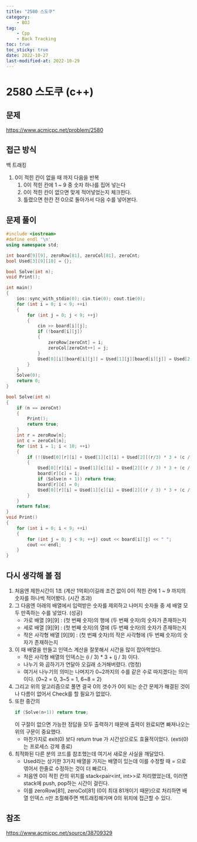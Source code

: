 ```yaml
---
title: "2580 스도쿠"
category:
    - BOJ
tag:
    - Cpp
    - Back Tracking
toc: true
toc_sticky: true
date: 2022-10-27
last-modified-at: 2022-10-29
---
```

# 2580 스도쿠 (c++)

## 문제
https://www.acmicpc.net/problem/2580

## 접근 방식
백 트래킹
1. 0이 적힌 칸이 없을 때 까지 다음을 반복
    1. 0이 적힌 칸에 1 ~ 9 중 숫자 하나를 집어 넣는다
    2. 0이 적힌 칸이 없으면 맞게 적어넣었는지 체크한다.
    3. 틀렸으면 한칸 전 0으로 돌아가서 다음 수를 넣어본다.

## 문제 풀이
```c++
#include <iostream>
#define endl '\n'
using namespace std;

int board[9][9], zeroRow[81], zeroCol[81], zeroCnt;
bool Used[3][9][10] = {};

bool Solve(int n);
void Print();

int main()
{
    ios::sync_with_stdio(0); cin.tie(0); cout.tie(0);
    for (int i = 0; i < 9; ++i)
    {
        for (int j = 0; j < 9; ++j)
        {
            cin >> board[i][j];
            if (!board[i][j])
            {
                zeroRow[zeroCnt] = i;
                zeroCol[zeroCnt++] = j;
            }
            Used[0][i][board[i][j]] = Used[1][j][board[i][j]] = Used[2][(i/3) * 3 + (j / 3)][board[i][j]] = true;
        }
    }
    Solve(0);
    return 0;
}

bool Solve(int n)
{
    if (n == zeroCnt)
    {
        Print();
        return true;
    }
    int r = zeroRow[n];
    int c = zeroCol[n];
    for (int i = 1; i < 10; ++i)
    {
        if (!(Used[0][r][i] + Used[1][c][i] + Used[2][(r/3) * 3 + (c / 3)][i]))
        {
            Used[0][r][i] = Used[1][c][i] = Used[2][(r / 3) * 3 + (c / 3)][i] = true;
            board[r][c] = i;
            if (Solve(n + 1)) return true;
            board[r][c] = 0;
            Used[0][r][i] = Used[1][c][i] = Used[2][(r / 3) * 3 + (c / 3)][i] = false;
        }   
    }
    return false;
}
void Print()
{
    for (int i = 0; i < 9; ++i)
    {
        for (int j = 0; j < 9; ++j) cout << board[i][j] << " ";
        cout << endl;
    }
}
```

## 다시 생각해 볼 점
1. 처음엔 제한시간이 1초 (계산 1억회)이길래 조건 없이 0이 적힌 칸에  1 ~ 9 까지의 숫자를 하나씩 적어봤다. (시간 초과)
2. 그 다음엔 아래의 배열에서 입력받은 숫자를 제외하고 나머지 숫자들 중 세 배열 모두 만족하는 수를 넣었다. (성공)
    * 가로 배열 [9][9] : (첫 번째 숫자)의 행에 (두 번째 숫자)의 숫자가 존재하는지
    * 세로 배열 [9][9] : (첫 번째 숫자)의 열에 (두 번째 숫자)의 숫자가 존재하는지
    * 작은 사각형 배열 [9][9] : (첫 번째 숫자)의 작은 사각형에 (두 번째 숫자)의 숫자가 존재하는지
3. 이 때 배열을 만들고 인덱스 계산을 잘못해서 시간을 많이 잡아먹었다.
    * 작은 사각형 배열의 인덱스는 (i / 3) * 3 + (j / 3) 이다.
    * 나누기 와 곱하기가 연달아 오길래 소거해버렸다. (멍청)
    * 여기서 나누기의 의미는 나머지가 0~2까지의 수를 같은 수로 따지겠다는 의미이다. (0~2 = 0, 3~5 = 1, 6~8 = 2)
3. 그리고 위의 알고리즘으로 풀면 결국 0의 갯수가 0이 되는 순간 문제가 해결된 것이나 다름이 없어서 Check를 할 필요가 없었다.
4. 또한 중간의
    ```c++
    if (Solve(n+1)) return true;
    ```
    이 구절이 없으면 가능한 정답을 모두 출력하기 때문에 출력이 완료되면 빠져나오는 위의 구문이 중요했다.
    * 마찬가지로 exit(0) 보다 return true 가 시간상으로도 효율적이었다. (exti(0)는 프로세스 강제 종료)
6. 최적화된 다른 분의 코드를 참조했는데 여기서 새로운 사실을 깨달았다.
    * Used라는 상기한 3가지 배열을 가지는 배열이 있는데 이를 수정할 때 = 으로 엮어서 한줄로 수정하는 것이 더 빠르다.
    * 처음엔 0이 적힌 칸의 위치를 stack<pair<int, int>>로 처리했었는데, 이러면 stack에 push, pop하는 시간이 걸린다.
    * 이를 zeroRow[81], zeroCol[81] (0이 최대 81개이기 때문)으로 처리하면 배열 인덱스 n만 조절해주면 백트래킹해가며 0의 위치에 접근할 수 있다.

## 참조
https://www.acmicpc.net/source/38709329